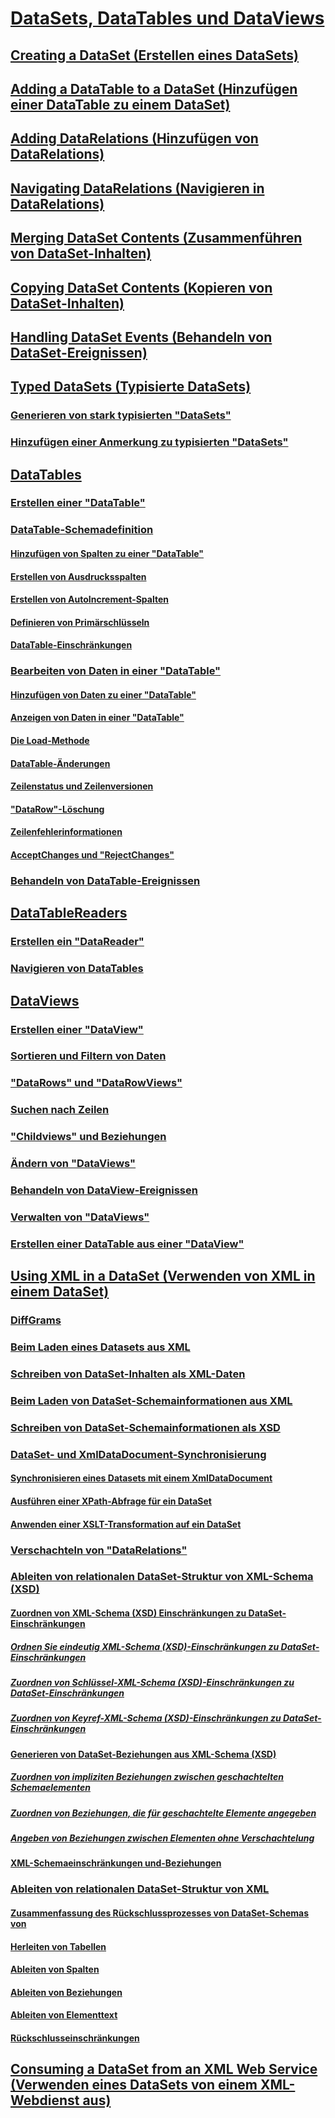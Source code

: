 # [DataSets, DataTables und DataViews](index.md)
## [Creating a DataSet (Erstellen eines DataSets)](creating-a-dataset.md)
## [Adding a DataTable to a DataSet (Hinzufügen einer DataTable zu einem DataSet)](adding-a-datatable-to-a-dataset.md)
## [Adding DataRelations (Hinzufügen von DataRelations)](adding-datarelations.md)
## [Navigating DataRelations (Navigieren in DataRelations)](navigating-datarelations.md)
## [Merging DataSet Contents (Zusammenführen von DataSet-Inhalten)](merging-dataset-contents.md)
## [Copying DataSet Contents (Kopieren von DataSet-Inhalten)](copying-dataset-contents.md)
## [Handling DataSet Events (Behandeln von DataSet-Ereignissen)](handling-dataset-events.md)
## [Typed DataSets (Typisierte DataSets)](typed-datasets.md)
### [Generieren von stark typisierten "DataSets"](generating-strongly-typed-datasets.md)
### [Hinzufügen einer Anmerkung zu typisierten "DataSets"](annotating-typed-datasets.md)
## [DataTables](datatables.md)
### [Erstellen einer "DataTable"](creating-a-datatable.md)
### [DataTable-Schemadefinition](datatable-schema-definition.md)
#### [Hinzufügen von Spalten zu einer "DataTable"](adding-columns-to-a-datatable.md)
#### [Erstellen von Ausdrucksspalten](creating-expression-columns.md)
#### [Erstellen von AutoIncrement-Spalten](creating-autoincrement-columns.md)
#### [Definieren von Primärschlüsseln](defining-primary-keys.md)
#### [DataTable-Einschränkungen](datatable-constraints.md)
### [Bearbeiten von Daten in einer "DataTable"](manipulating-data-in-a-datatable.md)
#### [Hinzufügen von Daten zu einer "DataTable"](adding-data-to-a-datatable.md)
#### [Anzeigen von Daten in einer "DataTable"](viewing-data-in-a-datatable.md)
#### [Die Load-Methode](the-load-method.md)
#### [DataTable-Änderungen](datatable-edits.md)
#### [Zeilenstatus und Zeilenversionen](row-states-and-row-versions.md)
#### ["DataRow"-Löschung](datarow-deletion.md)
#### [Zeilenfehlerinformationen](row-error-information.md)
#### [AcceptChanges und "RejectChanges"](acceptchanges-and-rejectchanges.md)
### [Behandeln von DataTable-Ereignissen](handling-datatable-events.md)
## [DataTableReaders](datatablereaders.md)
### [Erstellen ein "DataReader"](creating-a-datareader.md)
### [Navigieren von DataTables](navigating-datatables.md)
## [DataViews](dataviews.md)
### [Erstellen einer "DataView"](creating-a-dataview.md)
### [Sortieren und Filtern von Daten](sorting-and-filtering-data.md)
### ["DataRows" und "DataRowViews"](datarows-and-datarowviews.md)
### [Suchen nach Zeilen](finding-rows.md)
### ["Childviews" und Beziehungen](childviews-and-relations.md)
### [Ändern von "DataViews"](modifying-dataviews.md)
### [Behandeln von DataView-Ereignissen](handling-dataview-events.md)
### [Verwalten von "DataViews"](managing-dataviews.md)
### [Erstellen einer DataTable aus einer "DataView"](creating-a-datatable-from-a-dataview.md)
## [Using XML in a DataSet (Verwenden von XML in einem DataSet)](using-xml-in-a-dataset.md)
### [DiffGrams](diffgrams.md)
### [Beim Laden eines Datasets aus XML](loading-a-dataset-from-xml.md)
### [Schreiben von DataSet-Inhalten als XML-Daten](writing-dataset-contents-as-xml-data.md)
### [Beim Laden von DataSet-Schemainformationen aus XML](loading-dataset-schema-information-from-xml.md)
### [Schreiben von DataSet-Schemainformationen als XSD](writing-dataset-schema-information-as-xsd.md)
### [DataSet- und XmlDataDocument-Synchronisierung](dataset-and-xmldatadocument-synchronization.md)
#### [Synchronisieren eines Datasets mit einem XmlDataDocument](synchronizing-a-dataset-with-an-xmldatadocument.md)
#### [Ausführen einer XPath-Abfrage für ein DataSet](performing-an-xpath-query-on-a-dataset.md)
#### [Anwenden einer XSLT-Transformation auf ein DataSet](applying-an-xslt-transform-to-a-dataset.md)
### [Verschachteln von "DataRelations"](nesting-datarelations.md)
### [Ableiten von relationalen DataSet-Struktur von XML-Schema (XSD)](deriving-dataset-relational-structure-from-xml-schema-xsd.md)
#### [Zuordnen von XML-Schema (XSD) Einschränkungen zu DataSet-Einschränkungen](mapping-xml-schema-xsd-constraints-to-dataset-constraints.md)
##### [Ordnen Sie eindeutig XML-Schema (XSD)-Einschränkungen zu DataSet-Einschränkungen](map-unique-xml-schema-xsd-constraints-to-dataset-constraints.md)
##### [Zuordnen von Schlüssel-XML-Schema (XSD)-Einschränkungen zu DataSet-Einschränkungen](map-key-xml-schema-xsd-constraints-to-dataset-constraints.md)
##### [Zuordnen von Keyref-XML-Schema (XSD)-Einschränkungen zu DataSet-Einschränkungen](map-keyref-xml-schema-xsd-constraints-to-dataset-constraints.md)
#### [Generieren von DataSet-Beziehungen aus XML-Schema (XSD)](generating-dataset-relations-from-xml-schema-xsd.md)
##### [Zuordnen von impliziten Beziehungen zwischen geschachtelten Schemaelementen](map-implicit-relations-between-nested-schema-elements.md)
##### [Zuordnen von Beziehungen, die für geschachtelte Elemente angegeben](map-relations-specified-for-nested-elements.md)
##### [Angeben von Beziehungen zwischen Elementen ohne Verschachtelung](specify-relations-between-elements-with-no-nesting.md)
#### [XML-Schemaeinschränkungen und-Beziehungen](xml-schema-constraints-and-relationships.md)
### [Ableiten von relationalen DataSet-Struktur von XML](inferring-dataset-relational-structure-from-xml.md)
#### [Zusammenfassung des Rückschlussprozesses von DataSet-Schemas von](summary-of-the-dataset-schema-inference-process.md)
#### [Herleiten von Tabellen](inferring-tables.md)
#### [Ableiten von Spalten](inferring-columns.md)
#### [Ableiten von Beziehungen](inferring-relationships.md)
#### [Ableiten von Elementtext](inferring-element-text.md)
#### [Rückschlusseinschränkungen](inference-limitations.md)
## [Consuming a DataSet from an XML Web Service (Verwenden eines DataSets von einem XML-Webdienst aus)](consuming-a-dataset-from-an-xml-web-service.md)
